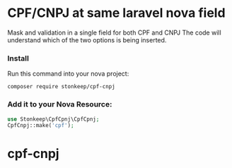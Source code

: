 # CPF/CNPJ at same laravel nova field

Mask and validation in a single field for both CPF and CNPJ
The code will understand which of the two options is being inserted.

### Install

Run this command into your nova project:

`composer require stonkeep/cpf-cnpj`

### Add it to your Nova Resource:

```php
use Stonkeep\CpfCpnj\CpfCpnj;
CpfCnpj::make('cpf');
```
# cpf-cnpj
